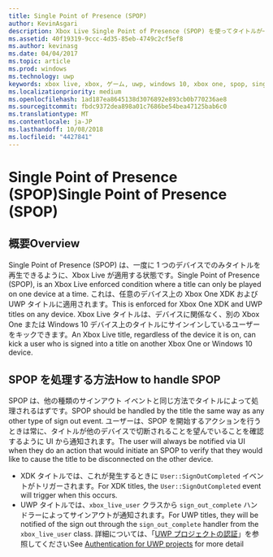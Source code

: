 ```yaml
---
title: Single Point of Presence (SPOP)
author: KevinAsgari
description: Xbox Live Single Point of Presence (SPOP) を使ってタイトルが一度に 1 台のデバイスでのみ再生されるようにする方法について説明します。
ms.assetid: 40f19319-9ccc-4d35-85eb-4749c2cf5ef8
ms.author: kevinasg
ms.date: 04/04/2017
ms.topic: article
ms.prod: windows
ms.technology: uwp
keywords: xbox live, xbox, ゲーム, uwp, windows 10, xbox one, spop, single point of presence
ms.localizationpriority: medium
ms.openlocfilehash: 1ad187ea8645138d3076892e893cb0b770236ae8
ms.sourcegitcommit: fbdc9372dea898a01c7686be54bea47125bab6c0
ms.translationtype: MT
ms.contentlocale: ja-JP
ms.lasthandoff: 10/08/2018
ms.locfileid: "4427841"
---
```

# <a name="single-point-of-presence-spop"></a><span data-ttu-id="bc05f-104">Single Point of Presence (SPOP)</span><span class="sxs-lookup"><span data-stu-id="bc05f-104">Single Point of Presence (SPOP)</span></span>

## <a name="overview"></a><span data-ttu-id="bc05f-105">概要</span><span class="sxs-lookup"><span data-stu-id="bc05f-105">Overview</span></span>
<span data-ttu-id="bc05f-106">Single Point of Presence (SPOP) は、一度に 1 つのデバイスでのみタイトルを再生できるように、Xbox Live が適用する状態です。</span><span class="sxs-lookup"><span data-stu-id="bc05f-106">Single Point of Presence (SPOP), is an Xbox Live enforced condition where a title can only be played on one device at a time.</span></span> <span data-ttu-id="bc05f-107">これは、任意のデバイス上の Xbox One XDK および UWP タイトルに適用されます。</span><span class="sxs-lookup"><span data-stu-id="bc05f-107">This is enforced for Xbox One XDK and UWP titles on any device.</span></span>
<span data-ttu-id="bc05f-108">Xbox Live タイトルは、デバイスに関係なく、別の Xbox One または Windows 10 デバイス上のタイトルにサインインしているユーザーをキックできます。</span><span class="sxs-lookup"><span data-stu-id="bc05f-108">An Xbox Live title, regardless of the device it is on, can kick a user who is signed into a title on another Xbox One or Windows 10 device.</span></span>

## <a name="how-to-handle-spop"></a><span data-ttu-id="bc05f-109">SPOP を処理する方法</span><span class="sxs-lookup"><span data-stu-id="bc05f-109">How to handle SPOP</span></span>
<span data-ttu-id="bc05f-110">SPOP は、他の種類のサインアウト イベントと同じ方法でタイトルによって処理されるはずです。</span><span class="sxs-lookup"><span data-stu-id="bc05f-110">SPOP should be handled by the title the same way as any other type of sign out event.</span></span> <span data-ttu-id="bc05f-111">ユーザーは、SPOP を開始するアクションを行うときは常に、タイトルが他のデバイスで切断されることを望んでいることを確認するように UI から通知されます。</span><span class="sxs-lookup"><span data-stu-id="bc05f-111">The user will always be notified via UI when they do an action that would initiate an SPOP to verify that they would like to cause the title to be disconnected on the other device.</span></span>

* <span data-ttu-id="bc05f-112">XDK タイトルでは、これが発生するときに `User::SignOutCompleted` イベントがトリガーされます。</span><span class="sxs-lookup"><span data-stu-id="bc05f-112">For XDK titles, the `User::SignOutCompleted` event will trigger when this occurs.</span></span>
* <span data-ttu-id="bc05f-113">UWP タイトルでは、`xbox_live_user` クラスから `sign_out_complete` ハンドラーによってサインアウトが通知されます。</span><span class="sxs-lookup"><span data-stu-id="bc05f-113">For UWP titles, they will be notified of the sign out through the `sign_out_complete` handler from the `xbox_live_user` class.</span></span> <span data-ttu-id="bc05f-114">詳細については、「[UWP プロジェクトの認証](authentication-for-UWP-projects.md)」を参照してください</span><span class="sxs-lookup"><span data-stu-id="bc05f-114">See [Authentication for UWP projects](authentication-for-UWP-projects.md) for more detail</span></span>
